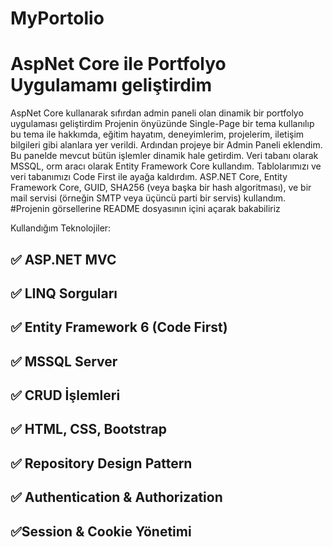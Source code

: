 # MyPortolio

# AspNet Core ile Portfolyo Uygulamamı geliştirdim 
AspNet Core kullanarak sıfırdan admin paneli olan dinamik bir portfolyo uygulaması geliştirdim 
Projenin önyüzünde Single-Page bir tema kullanılıp bu tema ile hakkımda, eğitim hayatım, deneyimlerim, projelerim, iletişim bilgileri gibi alanlara yer verildi. 
Ardından projeye bir Admin Paneli eklendim. Bu panelde mevcut bütün işlemler dinamik hale getirdim. 
Veri tabanı olarak MSSQL, orm aracı olarak Entity Framework Core kullandım. 
Tablolarımızı ve veri tabanımızı Code First ile ayağa kaldırdım. 
ASP.NET Core, Entity Framework Core, GUID, SHA256 (veya başka bir hash algoritması), ve bir mail servisi (örneğin SMTP veya üçüncü parti bir servis) kullandım.
#Projenin görsellerine README dosyasının içini açarak bakabiliriz

Kullandığım Teknolojiler:
## ✅ ASP.NET MVC
## ✅ LINQ Sorguları
## ✅ Entity Framework 6 (Code First)
## ✅ MSSQL Server
## ✅ CRUD İşlemleri
## ✅ HTML, CSS, Bootstrap
## ✅ Repository Design Pattern
## ✅ Authentication & Authorization
## ✅Session & Cookie Yönetimi

